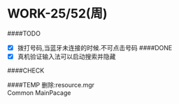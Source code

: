 # WORK-25/52(周)
####TODO
- [x] 拨打号码,当蓝牙未连接的时候.不可点击号码
####DONE
- [x] 真机验证输入法可以启动搜索并隐藏

####CHECK

####TEMP
删除:resource.mgr  
Common  MainPacage